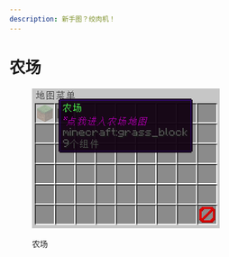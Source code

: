 ```yaml
---
description: 新手图？绞肉机！
---
```


# 农场

<figure><img src="../../.gitbook/assets/image (99).png" alt=""><figcaption><p>农场</p></figcaption></figure>
